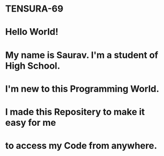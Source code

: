 # TENSURA-69
 
# Hello World!
# My name is Saurav. I'm a student of High School.
# I'm new to this Programming World.
# I made this Repositery to make it easy for me
# to access my Code from anywhere.

